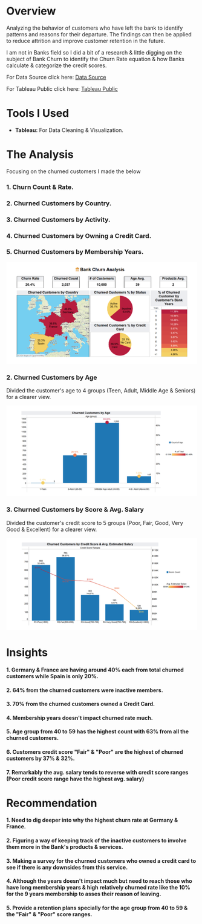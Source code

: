 # Overview

Analyzing the behavior of customers who have left the bank to identify patterns and reasons for their departure.
The findings can then be applied to reduce attrition and improve customer retention in the future.

I am not in Banks field so I did a bit of a research & little digging on the subject of Bank Churn to identify the Churn Rate equation & how Banks calculate & categorize the credit scores.

For Data Source click here: [Data Source](/Source_Data/Bank+Customer+Churn.zip/)

For Tableau Public click here: [Tableau Public](https://public.tableau.com/views/BankChurn_17249682380290/BankChurnAnalysisOverview?:language=en-US&:sid=&:display_count=n&:origin=viz_share_link)

# Tools I Used

- **Tableau:** For Data Cleaning & Visualization.

# The Analysis

Focusing on the churned customers I made the below
### 1. Churn Count & Rate.
### 2. Churned Customers by Country.
### 3. Churned Customers by Activity.
### 4. Churned Customers by Owning a Credit Card.
### 5. Churned Customers by Membership Years.

![](Images/1_Bank_Churn_Analysis_Overview.png)

### 2. Churned Customers by Age

Divided the customer's age to 4 groups (Teen, Adult, Middle Age & Seniors) for a clearer view.

![](Images/2_Churned_Customers_by_Age.png)

### 3. Churned Customers by Score & Avg. Salary

Divided the customer's credit score to 5 groups (Poor, Fair, Good, Very Good & Excellent) for a clearer view.

![](Images/3_Churned_Customers_by_CrScore_&_Salary.png)

# Insights

#### 1. Germany & France are having around 40% each from total churned customers while Spain is only 20%.
#### 2. 64% from the churned customers were inactive members. 
#### 3. 70% from the churned customers owned a Credit Card.
#### 4. Membership years doesn't impact churned rate much.
#### 5. Age group from 40 to 59 has the highest count with 63% from all the churned customers.
#### 6. Customers credit score "Fair" & "Poor" are the highest of churned customers by 37% & 32%.
#### 7. Remarkably the avg. salary tends to reverse with credit score ranges (Poor credit score range have the highest avg. salary)

# Recommendation

#### 1. Need to dig deeper into why the highest churn rate at Germany & France.
#### 2. Figuring a way of keeping track of the inactive customers to involve them more in the Bank's products & services.
#### 3. Making a survey for the churned customers who owned a credit card to see if there is any downsides from this service.
#### 4. Although the years doesn't impact much but need to reach those who have long membership years & high relatively churned rate like the 10% for the 9 years membership to asses their reason of leaving.
#### 5. Provide a retention plans specially for the age group from 40 to 59 & the "Fair" & "Poor" score ranges.
